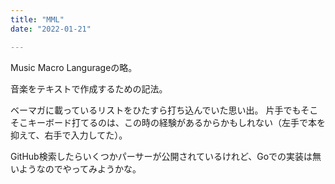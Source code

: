 ```yaml
---
title: "MML"
date: "2022-01-21"

---
```


Music Macro Langurageの略。

音楽をテキストで作成するための記法。

ベーマガに載っているリストをひたすら打ち込んでいた思い出。
片手でもそこそこキーボード打てるのは、この時の経験があるからかもしれない（左手で本を抑えて、右手で入力してた）。

GitHub検索したらいくつかパーサーが公開されているけれど、Goでの実装は無いようなのでやってみようかな。
